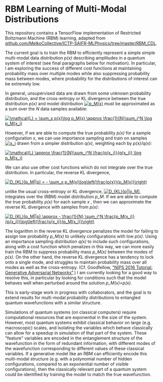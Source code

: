 # RBM Learning of Multi-Modal Distributions

This repository contains a TensorFlow implementation of Restricted Boltzmann Machine (RBM) learning, adapted from [github.com/MelkoCollective/ICTP-SAIFR-MLPhysics/tree/master/RBM_CDL](https://github.com/MelkoCollective/ICTP-SAIFR-MLPhysics/tree/master/RBM_CDL).

The current goal is to train the RBM to efficiently represent a simple simple multi-modal data distribution *p(x)* describing amplitudes in a quantum system of interest (see final paragraphs below for motivation).  In particular, I am exploring the success of different cost functions at maintaining probability mass over multiple modes while also suppressing probability mass between modes, where probability for the distributions of interest can be extremely low.

In general, unsupervised data are drawn from some unknown probability distribution, and the cross-entropy or KL divergence between the true distribution *p(x)* and model distribution <a href="https://www.codecogs.com/eqnedit.php?latex=p_M(x)" target="_blank"><img src="https://latex.codecogs.com/gif.latex?p_M(x)" title="p_M(x)" /></a> must be approximated as a sum over the *N* data samples available:

<a href="https://www.codecogs.com/eqnedit.php?latex=\mathcal{L}&space;=&space;\sum_x&space;p(x)\log&space;p_M(x)&space;\approx&space;\frac{1}{N}\sum_i^N&space;\log&space;p_M(x_i)" target="_blank"><img src="https://latex.codecogs.com/gif.latex?\mathcal{L}&space;=&space;\sum_x&space;p(x)\log&space;p_M(x)&space;\approx&space;\frac{1}{N}\sum_i^N&space;\log&space;p_M(x_i)" title="\mathcal{L} = \sum_x p(x)\log p_M(x) \approx \frac{1}{N}\sum_i^N \log p_M(x_i)" /></a>

However, if we are able to compute the true probability *p(x)* for a sample configuration *x*, we can use importance sampling and train on samples <a href="https://www.codecogs.com/eqnedit.php?latex=x_j" target="_blank"><img src="https://latex.codecogs.com/gif.latex?x_j" title="x_j" /></a> drawn from a simpler distribution *q(x)*, weighting each by *p(x)/q(x)*:

<a href="https://www.codecogs.com/eqnedit.php?latex=\mathcal{L}&space;\approx&space;\frac{1}{N}\sum_j^N&space;\frac{p(x_j)}{q(x_j)}&space;\log&space;p_M(x_j)" target="_blank"><img src="https://latex.codecogs.com/gif.latex?\mathcal{L}&space;\approx&space;\frac{1}{N}\sum_j^N&space;\frac{p(x_j)}{q(x_j)}&space;\log&space;p_M(x_j)" title="\mathcal{L} \approx \frac{1}{N}\sum_j^N \frac{p(x_j)}{q(x_j)} \log p_M(x_j)" /></a>

We can also use other cost functions which do not integrate over the true distribution. In particular, the reverse KL divergence,

<a href="https://www.codecogs.com/eqnedit.php?latex=D_{KL}(p_M||p)&space;=&space;-&space;\sum_x&space;p_M(x)\log\left(\frac{p(x)}{p_M(x)}\right)" target="_blank"><img src="https://latex.codecogs.com/gif.latex?D_{KL}(p_M||p)&space;=&space;-&space;\sum_x&space;p_M(x)\log\left(\frac{p(x)}{p_M(x)}\right)" title="D_{KL}(p_M||p) = - \sum_x p_M(x)\log\left(\frac{p(x)}{p_M(x)}\right)" /></a>

unlike the usual cross-entropy or KL divergence, <a href="http://www.codecogs.com/eqnedit.php?latex=D_{KL}(p||p_M)" target="_blank"><img src="http://latex.codecogs.com/gif.latex?D_{KL}(p||p_M)" title="D_{KL}(p||p_M)" /></a>, integrates over the (RBM) model distribution *p_M*. If we are able to compute the true probability *p(x)* for each sample *x* , then we can approximate the reverse KL divergence with samples from *p(x)*:

<a href="https://www.codecogs.com/eqnedit.php?latex=D_{KL}(p_M||p)&space;\approx&space;-&space;\frac{1}{N}&space;\sum_i^N&space;\frac{p_M(x_i)}{p(x_i)}\log\left(\frac{p(x_i)}{p_M(x_i)}\right)" target="_blank"><img src="https://latex.codecogs.com/gif.latex?D_{KL}(p_M||p)&space;\approx&space;-&space;\frac{1}{N}&space;\sum_i^N&space;\frac{p_M(x_i)}{p(x_i)}\log\left(\frac{p(x_i)}{p_M(x_i)}\right)" title="D_{KL}(p_M||p) \approx - \frac{1}{N} \sum_i^N \frac{p_M(x_i)}{p(x_i)}\log\left(\frac{p(x_i)}{p_M(x_i)}\right)" /></a>

The logarithm in the reverse KL divergence penalizes the model for failing to assign low probability *p_M(x)* to unlikely configurations with low *p(x)*. Using an importance sampling distribution *q(x)* to include such configurations, along with a cost function which penalizes in this way, we can more easily train the RBM to suppress probability mass *p_M(x)* between the modes of *p(x)*.  On the other hand, the reverse KL divergence has a tendency to lock onto a single mode, and struggles to maintain probability mass over all modes as well as the cross-entropy.  (Cf. Goodfellow, ["NIPS 2016 Tutorial:
Generative Adversarial Networks"](https://arxiv.org/pdf/1701.00160.pdf).)  I am currently looking for a good way to resolve this, in particular by looking for conditions such that the model behaves well when perturbed around the solution *p_M(x)=p(x)*.

This is early-stage work in progress with collaborators, and the goal is to extend results for multi-modal probability distributions to entangled quantum wavefunctions with a similar structure.

Simulations of quantum systems (on classical computers) require computational resources that are exponential in the size of the system. However, most quantum systems exhibit classical behavior on large (e.g. macroscopic) scales, and isolating the variables which behave classically can allow for a speedup in simulation of that part of the system.  These "feature" variables are encoded in the entanglement structure of the wavefunction in the form of redundant information, with different modes of the wavefunction corresponding to different values of these classical variables.  If a generative model like an RBM can efficiently encode this multi-modal structure (e.g. with a polynomial number of hidden configurations, compared to an exponential number of visible configurations), then the classically relevant part of a quantum system could be identified by training the model to match the true wavefunction.
